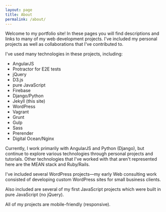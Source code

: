 ```yaml
---
layout: page
title: About
permalink: /about/
---
```



Welcome to my portfolio site! In these pages you will find descriptions and links to many of my web development projects. I've included my personal projects as well as collaborations that I've contributed to.

I've used many technologies in these projects, including:

- AngularJS
- Protractor for E2E tests
- jQuery
- D3.js
- pure JavaScript
- Firebase
- Django/Python
- Jekyll (this site)
- WordPress
- Vagrant
- Grunt
- Gulp
- Sass
- Prerender
- Digital Ocean/Nginx

Currently, I work primarily with AngularJS and Python (Django), but continue to explore various technologies through personal projects and tutorials. Other technologies that I've worked with that aren't represented here are the MEAN stack and Ruby/Rails.

I've included several WordPress projects&mdash;my early Web consulting work consisted of developing custom WordPress sites for small business clients.

Also included are several of my first JavaScript projects which were built in pure JavaScript (no jQuery).

All of my projects are mobile-friendly (responsive).

